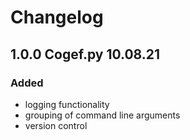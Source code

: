 
# Changelog

## 1.0.0 Cogef.py 10.08.21

### Added
- logging functionality
- grouping of command line arguments
- version control

  
